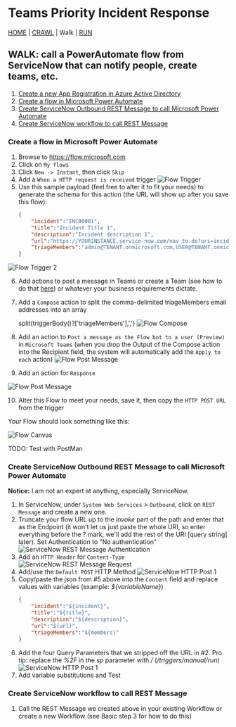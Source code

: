 # Teams Priority Incident Response
[HOME](README.md) | [CRAWL](Crawl.md) | Walk | [RUN](Run.md)
## WALK: call a PowerAutomate flow from ServiceNow that can notify people, create teams, etc.
1. [Create a new App Registration in Azure Active Directory](#create-a-new-app-registration-in-azure-active-directory)
2. [Create a flow in Microsoft Power Automate](#create-a-flow-in-microsoft-power-automate)
3. [Create ServiceNow Outbound REST Message to call Microsoft Power Automate](#create-servicenow-outbound-rest-message-to-call-microsoft-power-automate-1)
4. [Create ServiceNow workflow to call REST Message](#create-servicenow-workflow-to-call-rest-message-1)

### Create a flow in Microsoft Power Automate
1. Browse to https://flow.microsoft.com
2. Click on `My flows`
3. Click `New -> Instant`, then click `Skip`
4. Add a `When a HTTP request is received` trigger
![Flow Trigger](Images/Flow-Trigger.jpg)
5. Use this sample payload (feel free to alter it to fit your needs) to generate the schema for this action (the URL will show up after you save this flow):
    ```json
    {
        "incident":"INC00001",
        "title":"Incident Title 1",
        "description":"Incident description 1",
        "url":"https://YOURINSTANCE.service-now.com/nav_to.do?uri=incident.do?sysparm_query=number=INC00001",
        "triageMembers":"admin@TENANT.onmicrosoft.com,USER@TENANT.onmicrosoft.com"
    }
    ```
![Flow Trigger 2](Images/Flow-Trigger2.jpg)

6. Add actions to post a message in Teams or create a Team (see how to do that [here](https://github.com/cdbuzzell/TeamsRequests#create-power-automate-flow)) or whatever your business requirements dictate.

7. Add a `Compose` action to split the comma-delimited triageMembers email addresses into an array

    split(triggerBody()?['triageMembers'],',')
![Flow Compose](Images/Flow-Compose.jpg)
8. Add an action to `Post a message as the Flow bot to a user (Preview)` in `Microsoft Teams` (when you drop the Output of the Compose action into the Recipient field, the system will automatically add the `Apply to each` action)
![Flow Post Message](Images/Flow-PostMessage.jpg)
9. Add an action for `Response`

![Flow Post Message](Images/Flow-Response.png)

10. Alter this Flow to meet your needs, save it, then copy the `HTTP POST URL` from the trigger

Your Flow should look something like this:

![Flow Canvas](Images/Flow-Canvas.png)

TODO: Test with PostMan

### Create ServiceNow Outbound REST Message to call Microsoft Power Automate
**Notice:** I am not an expert at anything, especially ServiceNow.
1. In ServiceNow, under `System Web Services` > `Outbound`, click on `REST Message` and create a new one.
2. Truncate your flow URL up to the *invoke* part of the path and enter that as the Endpoint (it won't let us just paste the whole URI, so enter everything before the ? mark, we'll add the rest of the URI [query string] later). Set Authentication to "No authentication"
![ServiceNow REST Message Authentication](Images/SN-REST-Auth.png)
3. Add an `HTTP Header` for `Content-Type`
![ServiceNow REST Message Request](Images/SN-REST-Request.png)
4. Add/use the `Default POST` HTTP Method
![ServiceNow HTTP Post 1](Images/SN-REST-Post1.png)
5. Copy/paste the json from #5 above into the `Content` field and replace values with variables (example: *${variableName}*)
    ```json
    {
        "incident":"${incident}",
        "title":"${title}",
        "description":"${description}",
        "url":"${url}",
        "triageMembers":"${members}"
    }
    ```
6. Add the four Query Parameters that we stripped off the URL in #2. Pro tip: replace the *%2F* in the *sp* parameter with */* (*/triggers/manual/run*)
![ServiceNow HTTP Post 1](Images/SN-REST-Post2.png)
7. Add variable substitutions and Test

### Create ServiceNow workflow to call REST Message
1. Call the REST Message we created above in your existing Workflow or create a new Workflow (see Basic step 3 for how to do this)
